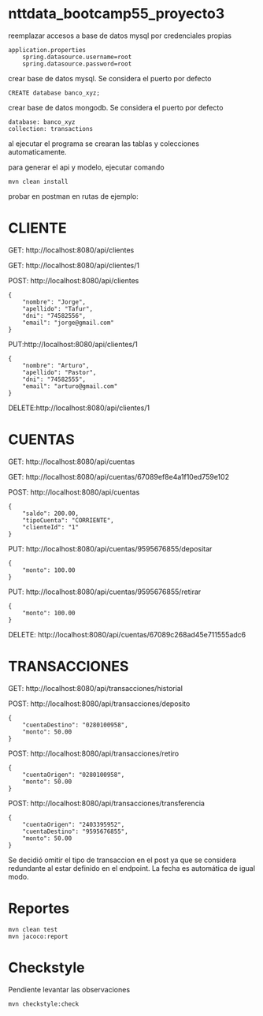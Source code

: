 # nttdata_bootcamp55_proyecto3

reemplazar accesos a base de datos mysql por credenciales propias

    application.properties
        spring.datasource.username=root
        spring.datasource.password=root

crear base de datos mysql. Se considera el puerto por defecto

    CREATE database banco_xyz;

crear base de datos mongodb. Se considera el puerto por defecto

    database: banco_xyz
    collection: transactions

al ejecutar el programa se crearan las tablas y colecciones automaticamente.

para generar el api y modelo, ejecutar comando

    mvn clean install

probar en postman en rutas de ejemplo:

# CLIENTE

GET: http://localhost:8080/api/clientes

GET: http://localhost:8080/api/clientes/1

POST: http://localhost:8080/api/clientes

    {
        "nombre": "Jorge",
        "apellido": "Tafur",
        "dni": "74582556",
        "email": "jorge@gmail.com"
    }

PUT:http://localhost:8080/api/clientes/1

    {
        "nombre": "Arturo",
        "apellido": "Pastor",
        "dni": "74582555",
        "email": "arturo@gmail.com"
    }

DELETE:http://localhost:8080/api/clientes/1



# CUENTAS

GET: http://localhost:8080/api/cuentas

GET: http://localhost:8080/api/cuentas/67089ef8e4a1f10ed759e102

POST: http://localhost:8080/api/cuentas

    {
        "saldo": 200.00,
        "tipoCuenta": "CORRIENTE",
        "clienteId": "1"
    }

PUT: http://localhost:8080/api/cuentas/9595676855/depositar

    {
        "monto": 100.00
    }

PUT: http://localhost:8080/api/cuentas/9595676855/retirar

    {
        "monto": 100.00
    }

DELETE: http://localhost:8080/api/cuentas/67089c268ad45e711555adc6

# TRANSACCIONES

GET: http://localhost:8080/api/transacciones/historial

POST: http://localhost:8080/api/transacciones/deposito

    {
        "cuentaDestino": "0280100958",
        "monto": 50.00
    }

POST: http://localhost:8080/api/transacciones/retiro

    {
        "cuentaOrigen": "0280100958",
        "monto": 50.00
    }

POST: http://localhost:8080/api/transacciones/transferencia

    {
        "cuentaOrigen": "2403395952",
        "cuentaDestino": "9595676855",
        "monto": 50.00
    }

Se decidió omitir el tipo de transaccion en el post ya que se considera redundante al estar definido en el endpoint.
La fecha es automática de igual modo.


# Reportes

    mvn clean test
    mvn jacoco:report

# Checkstyle

Pendiente levantar las observaciones

    mvn checkstyle:check